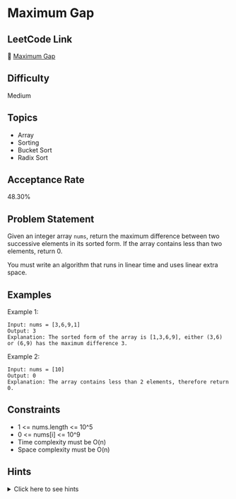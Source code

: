 # Maximum Gap

## LeetCode Link
🔗 [Maximum Gap](https://leetcode.com/problems/maximum-gap)

## Difficulty
Medium

## Topics
- Array
- Sorting
- Bucket Sort
- Radix Sort

## Acceptance Rate
48.30%

## Problem Statement
Given an integer array `nums`, return the maximum difference between two successive elements in its sorted form. If the array contains less than two elements, return 0.

You must write an algorithm that runs in linear time and uses linear extra space.

## Examples
Example 1:
```
Input: nums = [3,6,9,1]
Output: 3
Explanation: The sorted form of the array is [1,3,6,9], either (3,6) or (6,9) has the maximum difference 3.
```

Example 2:
```
Input: nums = [10]
Output: 0
Explanation: The array contains less than 2 elements, therefore return 0.
```

## Constraints
- 1 <= nums.length <= 10^5
- 0 <= nums[i] <= 10^9
- Time complexity must be O(n)
- Space complexity must be O(n)

## Hints
<details>
<summary>Click here to see hints</summary>

1. Try to use buckets to solve this problem.
2. What is the maximum gap possible?
3. We can divide this gap into buckets of size gap/n.
4. For each number, we can calculate which bucket it belongs to.

</details>
